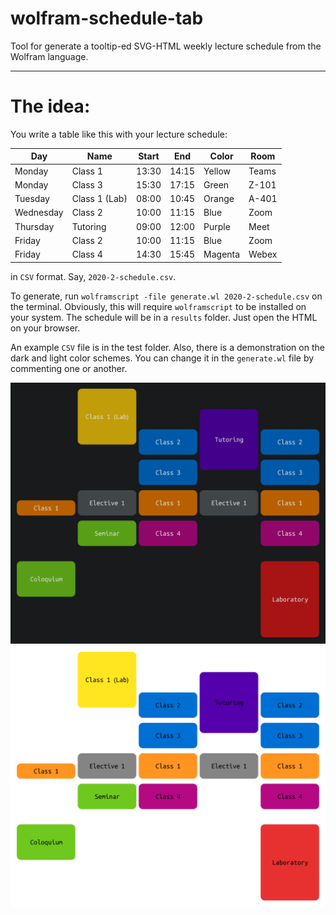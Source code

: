 # wolfram-schedule-tab

Tool for generate a tooltip-ed SVG-HTML weekly lecture schedule from the Wolfram language.

******************

# The idea:

You write a table like this with your lecture schedule:

|	Day			|	Name			|	Start	|	End		|	Color	|	Room	|
|---------------|-------------------|-----------|-----------|-----------|-----------|
|	Monday		|	Class 1			|	13:30	|	14:15	|	Yellow	|	Teams	|
|	Monday		|	Class 3			|	15:30	|	17:15	|	Green	|	Z-101	|
|	Tuesday		|	Class 1 (Lab)	|	08:00	|	10:45	|	Orange	|	A-401	|
|	Wednesday	|	Class 2			|	10:00	|	11:15	|	Blue	|	Zoom	|
|	Thursday	|	Tutoring		|	09:00	|	12:00	|	Purple	|	Meet	|
|	Friday		|	Class 2			|	10:00	|	11:15	|	Blue	|	Zoom	|
|	Friday		|	Class 4			|	14:30	|	15:45	|	Magenta	|	Webex	|

in `CSV` format. Say, `2020-2-schedule.csv`. 

To generate, run `wolframscript -file generate.wl 2020-2-schedule.csv` on the terminal.
Obviously, this will require `wolframscript` to be installed on your system. The schedule will be in a `results` folder. Just open the HTML on your browser.

An example `CSV` file is in the test folder. Also, there is a demonstration on the dark and light color schemes. You can change it in the `generate.wl` file by commenting one or another.

![dark theme](./test/dark.svg)
![light theme](./test/light.svg)


